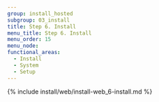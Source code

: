 ```yaml
---
group: install_hosted
subgroup: 03_install
title: Step 6. Install
menu_title: Step 6. Install
menu_order: 15
menu_node:
functional_areas:
  - Install
  - System
  - Setup
---
```


{% include install/web/install-web_6-install.md %}

